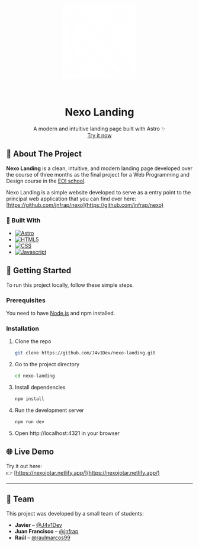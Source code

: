 <p align="center">
  <img src="./public/branding/Nx.png" alt="Nexo Logo" width="200"/>
</p>
<br />
<div align="center">
<h1 align="center">Nexo Landing</h1>

  <p align="center">
    A modern and intuitive landing page built with Astro ✨
    <br />
    <a href="https://nexojotar.netlify.app/">Try it now</a>
  </p>
</div>

<!-- ABOUT THE PROJECT -->
## 📖 About The Project


**Nexo Landing** is a clean, intuitive, and modern landing page developed over the course of three months as the final project for a Web Programming and Design course in the [EOI school](https://www.eoi.es/es).

Nexo Landing is a simple website developed to serve as a entry point to the principal web application that you can find over here: [https://github.com/jnfrap/nexo](https://github.com/jnfrap/nexo)

### 🧰 Built With

- [![Astro][Astro]][Astro-url]
- [![HTML5][HTML]][HTML-url]
- [![CSS][CSS]][CSS-url]
- [![Javascript][JS]][JS-url]


## 🚀 Getting Started

To run this project locally, follow these simple steps.

### Prerequisites

You need to have [Node.js](https://nodejs.org/) and npm installed.

### Installation

1. Clone the repo
   ```bash
   git clone https://github.com/J4v1Dev/nexo-landing.git
2. Go to the project directory
   ```bash
   cd nexo-landing
3. Install dependencies
   ```bash
   npm install
4. Run the development server
   ```bash
   npm run dev
5. Open http://localhost:4321 in your browser

## 🌐 Live Demo

Try it out here:  
👉 [https://nexojotar.netlify.app/](https://nexojotar.netlify.app/)

---

## 👥 Team

This project was developed by a small team of students:

- **Javier** – [@J4v1Dev](https://github.com/J4v1Dev)  
- **Juan Francisco** – [@jnfrap](https://github.com/jnfrap)
- **Raúl** – [@raulmarcos99](https://github.com/raulmarcos99)

<!-- MARKDOWN LINKS & IMAGES -->
[Astro]: https://img.shields.io/badge/Astro-000000?style=for-the-badge&logo=astro&logoColor=white
[Astro-url]: https://astro.build/
[HTML]: https://img.shields.io/badge/HTML5-E34F26?style=for-the-badge&logo=html5&logoColor=white
[HTML-url]: https://developer.mozilla.org/es/docs/Web/HTML
[CSS]: https://img.shields.io/badge/CSS3-1572B6?style=for-the-badge&logo=css3&logoColor=white
[CSS-url]: https://developer.mozilla.org/es/docs/Web/CSS
[JS]: https://img.shields.io/badge/JavaScript-F7DF1E?style=for-the-badge&logo=javascript&logoColor=black
[JS-url]: https://developer.mozilla.org/es/docs/Web/JavaScript